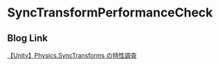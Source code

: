# SyncTransformPerformanceCheck

## Blog Link
[【Unity】Physics.SyncTransforms の特性調査](https://tsgcpp.hateblo.jp/entry/2021/04/28/221038)
